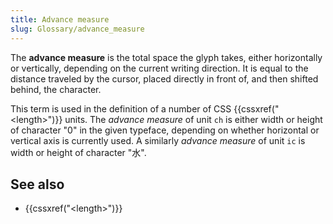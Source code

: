 ```yaml
---
title: Advance measure
slug: Glossary/advance_measure
---
```


The **advance measure** is the total space the glyph takes, either horizontally or vertically, depending on the current writing direction. It is equal to the distance traveled by the cursor, placed directly in front of, and then shifted behind, the character.

This term is used in the definition of a number of CSS {{cssxref("&lt;length&gt;")}} units.
The _advance measure_ of unit `ch` is either width or height of character "0" in the given typeface, depending on whether horizontal or vertical axis is currently used. A similarly _advance measure_ of unit `ic` is width or height of character "水".

## See also

- {{cssxref("&lt;length&gt;")}}
